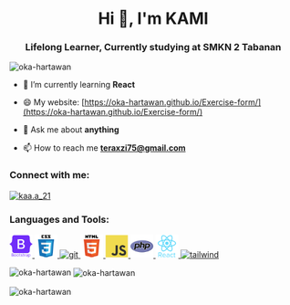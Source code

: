 <h1 align="center">Hi 👋, I'm KAMI</h1>
<h3 align="center">Lifelong Learner, Currently studying at SMKN 2 Tabanan</h3>

<p align="left"> <img src="https://komarev.com/ghpvc/?username=oka-hartawan&label=Profile%20views&color=a600ff&style=flat" alt="oka-hartawan" /> </p>

- 🌱 I’m currently learning **React**

- 😄 My website: [https://oka-hartawan.github.io/Exercise-form/](https://oka-hartawan.github.io/Exercise-form/)

- 💬 Ask me about **anything**

- 📫 How to reach me **teraxzi75@gmail.com**

<h3 align="left">Connect with me:</h3>
<p align="left">
<a href="https://instagram.com/kaa.a_21" target="blank"><img align="center" src="https://raw.githubusercontent.com/rahuldkjain/github-profile-readme-generator/master/src/images/icons/Social/instagram.svg" alt="kaa.a_21" height="30" width="40" /></a>
</p>

<h3 align="left">Languages and Tools:</h3>
<p align="left"> <a href="https://getbootstrap.com" target="_blank" rel="noreferrer"> <img src="https://raw.githubusercontent.com/devicons/devicon/master/icons/bootstrap/bootstrap-plain-wordmark.svg" alt="bootstrap" width="40" height="40"/> </a> <a href="https://www.w3schools.com/css/" target="_blank" rel="noreferrer"> <img src="https://raw.githubusercontent.com/devicons/devicon/master/icons/css3/css3-original-wordmark.svg" alt="css3" width="40" height="40"/> </a> <a href="https://git-scm.com/" target="_blank" rel="noreferrer"> <img src="https://www.vectorlogo.zone/logos/git-scm/git-scm-icon.svg" alt="git" width="40" height="40"/> </a> <a href="https://www.w3.org/html/" target="_blank" rel="noreferrer"> <img src="https://raw.githubusercontent.com/devicons/devicon/master/icons/html5/html5-original-wordmark.svg" alt="html5" width="40" height="40"/> </a> <a href="https://developer.mozilla.org/en-US/docs/Web/JavaScript" target="_blank" rel="noreferrer"> <img src="https://raw.githubusercontent.com/devicons/devicon/master/icons/javascript/javascript-original.svg" alt="javascript" width="40" height="40"/> </a> <a href="https://www.php.net" target="_blank" rel="noreferrer"> <img src="https://raw.githubusercontent.com/devicons/devicon/master/icons/php/php-original.svg" alt="php" width="40" height="40"/> </a> <a href="https://reactjs.org/" target="_blank" rel="noreferrer"> <img src="https://raw.githubusercontent.com/devicons/devicon/master/icons/react/react-original-wordmark.svg" alt="react" width="40" height="40"/> </a> <a href="https://tailwindcss.com/" target="_blank" rel="noreferrer"> <img src="https://www.vectorlogo.zone/logos/tailwindcss/tailwindcss-icon.svg" alt="tailwind" width="40" height="40"/> </a> </p>

<p><img align="left" src="https://github-readme-stats.vercel.app/api/top-langs?username=oka-hartawan&show_icons=true&theme=dark&title_color=ffffff&text_color=ffffff&locale=en&layout=compact" alt="oka-hartawan" /></p>

<p>&nbsp;<img align="center" src="https://github-readme-stats.vercel.app/api?username=oka-hartawan&show_icons=true&theme=dark&title_color=ffffff&text_color=8c00ff&locale=en" alt="oka-hartawan" /></p>

<p><img align="center" src="https://github-readme-streak-stats.herokuapp.com/?user=oka-hartawan&theme=dark" alt="oka-hartawan" /></p>
